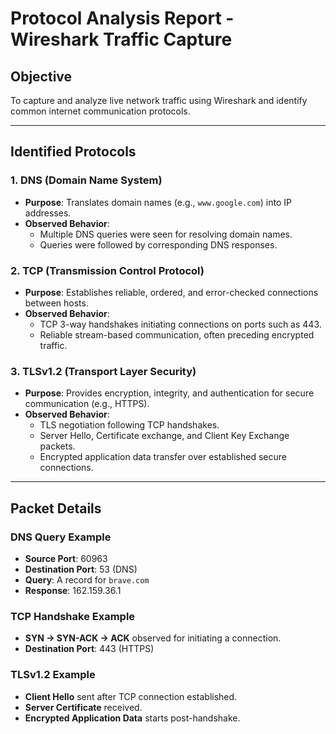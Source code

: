 # Protocol Analysis Report - Wireshark Traffic Capture

## Objective
To capture and analyze live network traffic using Wireshark and identify common internet communication protocols.

---

## Identified Protocols

### 1. DNS (Domain Name System)
- **Purpose**: Translates domain names (e.g., `www.google.com`) into IP addresses.
- **Observed Behavior**:
  - Multiple DNS queries were seen for resolving domain names.
  - Queries were followed by corresponding DNS responses.

### 2. TCP (Transmission Control Protocol)
- **Purpose**: Establishes reliable, ordered, and error-checked connections between hosts.
- **Observed Behavior**:
  - TCP 3-way handshakes initiating connections on ports such as 443.
  - Reliable stream-based communication, often preceding encrypted traffic.

### 3. TLSv1.2 (Transport Layer Security)
- **Purpose**: Provides encryption, integrity, and authentication for secure communication (e.g., HTTPS).
- **Observed Behavior**:
  - TLS negotiation following TCP handshakes.
  - Server Hello, Certificate exchange, and Client Key Exchange packets.
  - Encrypted application data transfer over established secure connections.

---

## Packet Details

### DNS Query Example
- **Source Port**: 60963
- **Destination Port**: 53 (DNS)
- **Query**: A record for `brave.com`
- **Response**: 162.159.36.1

### TCP Handshake Example
- **SYN → SYN-ACK → ACK** observed for initiating a connection.
- **Destination Port**: 443 (HTTPS)

### TLSv1.2 Example
- **Client Hello** sent after TCP connection established.
- **Server Certificate** received.
- **Encrypted Application Data** starts post-handshake.
